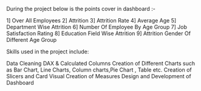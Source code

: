  During the project below is the points cover in dashboard :-

1] Over All Employees
2] Attrition
3] Attrition Rate
4] Average Age
5] Department Wise Attrition
6] Number Of Employee By Age Group
7] Job Satisfaction Rating
8] Education Field Wise Attrition
9] Attrition Gender Of Different Age Group

Skills used in the project include:

Data Cleaning
DAX & Calculated Columns
Creation of Different Charts such as Bar Chart, Line Charts, Column charts,Pie Chart , Table etc.
Creation of Slicers and Card Visual
Creation of Measures
Design and Development of Dashboard

